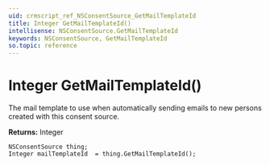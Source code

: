 ```yaml
---
uid: crmscript_ref_NSConsentSource_GetMailTemplateId
title: Integer GetMailTemplateId()
intellisense: NSConsentSource.GetMailTemplateId
keywords: NSConsentSource, GetMailTemplateId
so.topic: reference
---
```


# Integer GetMailTemplateId()

The mail template to use when automatically sending emails to new persons created with this consent source.

**Returns:** Integer

```crmscript
NSConsentSource thing;
Integer mailTemplateId  = thing.GetMailTemplateId();
```


